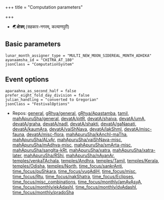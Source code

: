 +++
title = "Computation parameters"

+++
- 🌏**क्षेत्रम्** (सहकार-नगरम्, कल्याणपुरी)

## Basic parameters
```
lunar_month_assigner_type = "MULTI_NEW_MOON_SIDEREAL_MONTH_ADHIKA"
ayanaamsha_id = "CHITRA_AT_180"
jsonClass = "ComputationSystem"

```

## Event options
 ```
aparaahna_as_second_half = false
prefer_eight_fold_day_division = false
julian_handling = "converted to Gregorian"
jsonClass = "FestivalOptions"

```
- Repos: [general](https://github.com/sanskrit-coders/adyatithi/tree/master/general), [gRhya/general](https://github.com/sanskrit-coders/adyatithi/tree/master/gRhya/general), [gRhya/Apastamba](https://github.com/sanskrit-coders/adyatithi/tree/master/gRhya/Apastamba), [tamil](https://github.com/sanskrit-coders/adyatithi/tree/master/tamil), [mahApuruSha/general](https://github.com/sanskrit-coders/adyatithi/tree/master/mahApuruSha/general), [devatA/pitR](https://github.com/sanskrit-coders/adyatithi/tree/master/devatA/pitR), [devatA/shaiva](https://github.com/sanskrit-coders/adyatithi/tree/master/devatA/shaiva), [devatA/umA](https://github.com/sanskrit-coders/adyatithi/tree/master/devatA/umA), [devatA/graha](https://github.com/sanskrit-coders/adyatithi/tree/master/devatA/graha), [devatA/nadI](https://github.com/sanskrit-coders/adyatithi/tree/master/devatA/nadI), [devatA/shakti](https://github.com/sanskrit-coders/adyatithi/tree/master/devatA/shakti), [devatA/gaNapati](https://github.com/sanskrit-coders/adyatithi/tree/master/devatA/gaNapati), [devatA/kaumAra](https://github.com/sanskrit-coders/adyatithi/tree/master/devatA/kaumAra), [devatA/vaiShNava](https://github.com/sanskrit-coders/adyatithi/tree/master/devatA/vaiShNava), [devatA/lakShmI](https://github.com/sanskrit-coders/adyatithi/tree/master/devatA/lakShmI), [devatA/misc-fauna](https://github.com/sanskrit-coders/adyatithi/tree/master/devatA/misc-fauna), [devatA/misc-flora](https://github.com/sanskrit-coders/adyatithi/tree/master/devatA/misc-flora), [mahApuruSha/kAnchI-maTha](https://github.com/sanskrit-coders/adyatithi/tree/master/mahApuruSha/kAnchI-maTha), [mahApuruSha/ALvAr](https://github.com/sanskrit-coders/adyatithi/tree/master/mahApuruSha/ALvAr), [mahApuruSha/vaiShNava-misc](https://github.com/sanskrit-coders/adyatithi/tree/master/mahApuruSha/vaiShNava-misc), [mahApuruSha/mAdhva-misc](https://github.com/sanskrit-coders/adyatithi/tree/master/mahApuruSha/mAdhva-misc), [mahApuruSha/smArta-misc](https://github.com/sanskrit-coders/adyatithi/tree/master/mahApuruSha/smArta-misc), [mahApuruSha/sangIta-kRt](https://github.com/sanskrit-coders/adyatithi/tree/master/mahApuruSha/sangIta-kRt), [mahApuruSha/xatra](https://github.com/sanskrit-coders/adyatithi/tree/master/mahApuruSha/xatra), [mahApuruSha/xatra-later](https://github.com/sanskrit-coders/adyatithi/tree/master/mahApuruSha/xatra-later), [mahApuruSha/RShi](https://github.com/sanskrit-coders/adyatithi/tree/master/mahApuruSha/RShi), [mahApuruSha/nAyanAr](https://github.com/sanskrit-coders/adyatithi/tree/master/mahApuruSha/nAyanAr), [temples/venkaTAchala](https://github.com/sanskrit-coders/adyatithi/tree/master/temples/venkaTAchala), [temples/Andhra](https://github.com/sanskrit-coders/adyatithi/tree/master/temples/Andhra), [temples/Tamil](https://github.com/sanskrit-coders/adyatithi/tree/master/temples/Tamil), [temples/Kerala](https://github.com/sanskrit-coders/adyatithi/tree/master/temples/Kerala), [temples/Odisha](https://github.com/sanskrit-coders/adyatithi/tree/master/temples/Odisha), [temples/North](https://github.com/sanskrit-coders/adyatithi/tree/master/temples/North), [time_focus/sankrAnti](https://github.com/sanskrit-coders/adyatithi/tree/master/time_focus/sankrAnti), [time_focus/puShkara](https://github.com/sanskrit-coders/adyatithi/tree/master/time_focus/puShkara), [time_focus/yugAdiH](https://github.com/sanskrit-coders/adyatithi/tree/master/time_focus/yugAdiH), [time_focus/misc](https://github.com/sanskrit-coders/adyatithi/tree/master/time_focus/misc), [time_focus/Rtu](https://github.com/sanskrit-coders/adyatithi/tree/master/time_focus/Rtu), [time_focus/nakShatra](https://github.com/sanskrit-coders/adyatithi/tree/master/time_focus/nakShatra), [time_focus/Eclipses](https://github.com/sanskrit-coders/adyatithi/tree/master/time_focus/Eclipses), [time_focus/misc_combinations](https://github.com/sanskrit-coders/adyatithi/tree/master/time_focus/misc_combinations), [time_focus/monthly/amAvAsyA](https://github.com/sanskrit-coders/adyatithi/tree/master/time_focus/monthly/amAvAsyA), [time_focus/monthly/ekAdashI](https://github.com/sanskrit-coders/adyatithi/tree/master/time_focus/monthly/ekAdashI), [time_focus/monthly/dvAdashI](https://github.com/sanskrit-coders/adyatithi/tree/master/time_focus/monthly/dvAdashI), [time_focus/monthly/pradoSha](https://github.com/sanskrit-coders/adyatithi/tree/master/time_focus/monthly/pradoSha)